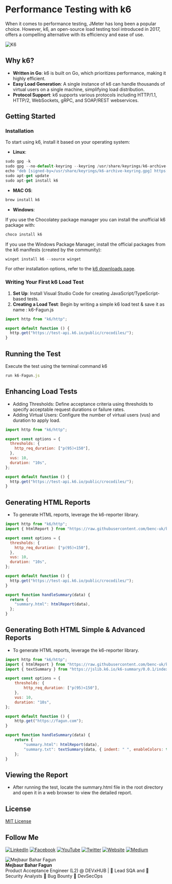 # Performance Testing with k6

When it comes to performance testing, JMeter has long been a popular choice. However, k6, an open-source load testing tool introduced in 2017, offers a compelling alternative with its efficiency and ease of use.

![K6](https://k6.io/docs/static/b5868f5174d8013deff526f28605e36c/bdf18/k6-results-stdout.png)

## Why k6?

- **Written in Go**: k6 is built on Go, which prioritizes performance, making it highly efficient.
- **Easy Load Generation**: A single instance of k6 can handle thousands of virtual users on a single machine, simplifying load distribution.
- **Protocol Support**: k6 supports various protocols including HTTP/1.1, HTTP/2, WebSockets, gRPC, and SOAP/REST webservices.

## Getting Started

### Installation

To start using k6, install it based on your operating system:

- **Linux**:
```javascript
sudo gpg -k
sudo gpg --no-default-keyring --keyring /usr/share/keyrings/k6-archive-keyring.gpg --keyserver hkp://keyserver.ubuntu.com:80 --recv-keys C5AD17C747E3415A3642D57D77C6C491D6AC1D69
echo "deb [signed-by=/usr/share/keyrings/k6-archive-keyring.gpg] https://dl.k6.io/deb stable main" | sudo tee /etc/apt/sources.list.d/k6.list
sudo apt-get update
sudo apt-get install k6
```

- **MAC OS**:
```javascript
brew install k6
```
- **Windows**:
  
If you use the Chocolatey package manager you can install the unofficial k6 package with:

```javascript
choco install k6
```

If you use the Windows Package Manager, install the official packages from the k6 manifests (created by the community):

```javascript
winget install k6 --source winget
```

For other installation options, refer to the [k6 downloads page](https://k6.io/docs/getting-started/installation).

### Writing Your First k6 Load Test

1. **Set Up**: Install Visual Studio Code for creating JavaScript/TypeScript-based tests.
2. **Creating a Load Test**: Begin by writing a simple k6 load test & save it as name : k6-Fagun.js

```javascript
import http from "k6/http";

export default function () {
  http.get("https://test-api.k6.io/public/crocodiles/");
}
```

## Running the Test
Execute the test using the terminal command k6 
```javascript
run k6-Fagun.js
```

## Enhancing Load Tests
- Adding Thresholds: Define acceptance criteria using thresholds to specify acceptable request durations or failure rates.
- Adding Virtual Users: Configure the number of virtual users (vus) and duration to apply load.

```javascript
import http from "k6/http";

export const options = {
  thresholds: {
    http_req_duration: ["p(95)<150"],
  },
  vus: 10,
  duration: "10s",
};

export default function () {
  http.get("https://test-api.k6.io/public/crocodiles/");
}
```

## Generating HTML Reports
- To generate HTML reports, leverage the k6-reporter library.

```javascript
import http from "k6/http";
import { htmlReport } from "https://raw.githubusercontent.com/benc-uk/k6-reporter/main/dist/bundle.js";

export const options = {
  thresholds: {
    http_req_duration: ["p(95)<150"],
  },
  vus: 10,
  duration: "10s",
};

export default function () {
  http.get("https://test-api.k6.io/public/crocodiles/");
}

export function handleSummary(data) {
  return {
    "summary.html": htmlReport(data),
  };
}

```

## Generating Both HTML Simple & Advanced Reports
- To generate HTML reports, leverage the k6-reporter library.

```javascript
import http from "k6/http";
import { htmlReport } from "https://raw.githubusercontent.com/benc-uk/k6-reporter/main/dist/bundle.js";
import { textSummary } from "https://jslib.k6.io/k6-summary/0.0.1/index.js";

export const options = {
    thresholds: {
        http_req_duration: ["p(95)<150"],
    },
    vus: 10,
    duration: "10s",
};

export default function () {
    http.get("https://fagun.com");
}

export function handleSummary(data) {
    return {
        "summary.html": htmlReport(data),
        "summary.txt": textSummary(data, { indent: " ", enableColors: true }),
    };
}

```

## Viewing the Report
- After running the test, locate the summary.html file in the root directory and open it in a web browser to view the detailed report.

## License

[MIT License](LICENSE)


## Follow Me

[![LinkedIn](https://img.shields.io/badge/LinkedIn-Connect-blue)](https://www.linkedin.com/in/mejbaur/)
[![Facebook](https://img.shields.io/badge/Facebook-Follow-blue)](https://www.facebook.com/mbfagun)
[![YouTube](https://img.shields.io/badge/YouTube-Subscribe-red)](https://www.youtube.com/channel/UC4Pgj5J2ZUxAVH9iAPfqL5g)
[![Twitter](https://img.shields.io/badge/Twitter-Follow-blue)](https://twitter.com/fagun018)
[![Website](https://img.shields.io/badge/Website-Visit-blue)](https://mbfagun.blogspot.com/)
[![Medium](https://img.shields.io/badge/Medium-Follow-blue)](https://fagun18.medium.com/)


![Mejbaur Bahar Fagun](https://th.bing.com/th/id/OIP.kZ7sZWgg-zvkLAeAjttqpgHaHa?rs=1&pid=ImgDetMain)  
**Mejbaur Bahar Fagun**  
Product Acceptance Engineer (L2) @ DEVxHUB | 🥸 Lead SQA and 🐞 Security Analysts 🐛 Bug Bounty 👻 DevSecOps
